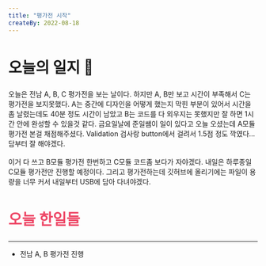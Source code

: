 ```yaml
---
title: "평가전 시작"
createBy: 2022-08-18
---
```


##  <h2 style="font-size: 30px">오늘의 일지 🎪</h2>
오늘은 전남 A, B, C 평가전을 보는 날이다. 하지만 A, B만 보고 시간이 부족해서 C는 평가전을 보지못했다. A는 중간에 디자인을 어떻게 했는지 막힌 부분이 있어서 시간을 좀 날렸는데도 40분 정도 시간이 남았고 B는 코드를 다 외우지는 못했지만 잘 하면 1시간 안에 완성할 수 있을것 같다. 금요일날에 준일쌤이 일이 있다고 오늘 오셨는데 A모듈 평가전 본걸 채점해주셨다. Validation 검사랑 button에서 걸려서 1.5점 정도 깍였다... 담부터 잘 해야겠다.
<br>
<br>
이거 다 쓰고 B모듈 평가전 한번하고 C모듈 코드좀 보다가 자야겠다. 내일은 하루종일 C모듈 평가전만 진행할 예정이다. 그리고 평가전하는데 깃허브에 올리기에는 파일이 용량을 너무 커서 내일부터 USB에 담아 다녀야겠다.

## <h2 style="color: #ee4867; font-size: 30px">오늘 한일들</h2>
---
- 전남 A, B 평가전 진행


